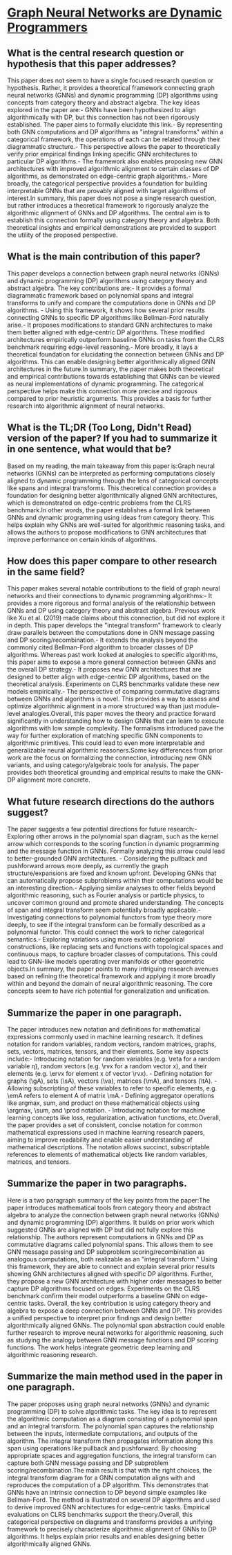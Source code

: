 # [Graph Neural Networks are Dynamic Programmers](https://arxiv.org/abs/2203.15544)

## What is the central research question or hypothesis that this paper addresses?

This paper does not seem to have a single focused research question or hypothesis. Rather, it provides a theoretical framework connecting graph neural networks (GNNs) and dynamic programming (DP) algorithms using concepts from category theory and abstract algebra. The key ideas explored in the paper are:- GNNs have been hypothesized to align algorithmically with DP, but this connection has not been rigorously established. The paper aims to formally elucidate this link.- By representing both GNN computations and DP algorithms as "integral transforms" within a categorical framework, the operations of each can be related through their diagrammatic structure.- This perspective allows the paper to theoretically verify prior empirical findings linking specific GNN architectures to particular DP algorithms.- The framework also enables proposing new GNN architectures with improved algorithmic alignment to certain classes of DP algorithms, as demonstrated on edge-centric graph algorithms.- More broadly, the categorical perspective provides a foundation for building interpretable GNNs that are provably aligned with target algorithms of interest.In summary, this paper does not pose a single research question, but rather introduces a theoretical framework to rigorously analyze the algorithmic alignment of GNNs and DP algorithms. The central aim is to establish this connection formally using category theory and algebra. Both theoretical insights and empirical demonstrations are provided to support the utility of the proposed perspective.


## What is the main contribution of this paper?

This paper develops a connection between graph neural networks (GNNs) and dynamic programming (DP) algorithms using category theory and abstract algebra. The key contributions are:- It provides a formal diagrammatic framework based on polynomial spans and integral transforms to unify and compare the computations done in GNNs and DP algorithms. - Using this framework, it shows how several prior results connecting GNNs to specific DP algorithms like Bellman-Ford naturally arise.- It proposes modifications to standard GNN architectures to make them better aligned with edge-centric DP algorithms. These modified architectures empirically outperform baseline GNNs on tasks from the CLRS benchmark requiring edge-level reasoning.- More broadly, it lays a theoretical foundation for elucidating the connection between GNNs and DP algorithms. This can enable designing better algorithmically aligned GNN architectures in the future.In summary, the paper makes both theoretical and empirical contributions towards establishing that GNNs can be viewed as neural implementations of dynamic programming. The categorical perspective helps make this connection more precise and rigorous compared to prior heuristic arguments. This provides a basis for further research into algorithmic alignment of neural networks.


## What is the TL;DR (Too Long, Didn't Read) version of the paper? If you had to summarize it in one sentence, what would that be?

Based on my reading, the main takeaway from this paper is:Graph neural networks (GNNs) can be interpreted as performing computations closely aligned to dynamic programming through the lens of categorical concepts like spans and integral transforms. This theoretical connection provides a foundation for designing better algorithmically aligned GNN architectures, which is demonstrated on edge-centric problems from the CLRS benchmark.In other words, the paper establishes a formal link between GNNs and dynamic programming using ideas from category theory. This helps explain why GNNs are well-suited for algorithmic reasoning tasks, and allows the authors to propose modifications to GNN architectures that improve performance on certain kinds of algorithms.


## How does this paper compare to other research in the same field?

This paper makes several notable contributions to the field of graph neural networks and their connections to dynamic programming algorithms:- It provides a more rigorous and formal analysis of the relationship between GNNs and DP using category theory and abstract algebra. Previous work like Xu et al. (2019) made claims about this connection, but did not explore it in depth. This paper develops the "integral transform" framework to clearly draw parallels between the computations done in GNN message passing and DP scoring/recombination.- It extends the analysis beyond the commonly cited Bellman-Ford algorithm to broader classes of DP algorithms. Whereas past work looked at analogies to specific algorithms, this paper aims to expose a more general connection between GNNs and the overall DP strategy.- It proposes new GNN architectures that are designed to better align with edge-centric DP algorithms, based on the theoretical analysis. Experiments on CLRS benchmarks validate these new models empirically.- The perspective of comparing commutative diagrams between GNNs and algorithms is novel. This provides a way to assess and optimize algorithmic alignment in a more structured way than just module-level analogies.Overall, this paper moves the theory and practice forward significantly in understanding how to design GNNs that can learn to execute algorithms with low sample complexity. The formalisms introduced pave the way for further exploration of matching specific GNN components to algorithmic primitives. This could lead to even more interpretable and generalizable neural algorithmic reasoners.Some key differences from prior work are the focus on formalizing the connection, introducing new GNN variants, and using category/algebraic tools for analysis. The paper provides both theoretical grounding and empirical results to make the GNN-DP alignment more concrete.


## What future research directions do the authors suggest?

The paper suggests a few potential directions for future research:- Exploring other arrows in the polynomial span diagram, such as the kernel arrow which corresponds to the scoring function in dynamic programming and the message function in GNNs. Formally analyzing this arrow could lead to better-grounded GNN architectures. - Considering the pullback and pushforward arrows more deeply, as currently the graph structure/expansions are fixed and known upfront. Developing GNNs that can automatically propose subproblems within their computations would be an interesting direction.- Applying similar analyses to other fields beyond algorithmic reasoning, such as Fourier analysis or particle physics, to uncover common ground and promote shared understanding. The concepts of span and integral transform seem potentially broadly applicable.- Investigating connections to polynomial functors from type theory more deeply, to see if the integral transform can be formally described as a polynomial functor. This could connect the work to richer categorical semantics.- Exploring variations using more exotic categorical constructions, like replacing sets and functions with topological spaces and continuous maps, to capture broader classes of computations. This could lead to GNN-like models operating over manifolds or other geometric objects.In summary, the paper points to many intriguing research avenues based on refining the theoretical framework and applying it more broadly within and beyond the domain of neural algorithmic reasoning. The core concepts seem to have rich potential for generalization and unification.


## Summarize the paper in one paragraph.

The paper introduces new notation and definitions for mathematical expressions commonly used in machine learning research. It defines notation for random variables, random vectors, random matrices, graphs, sets, vectors, matrices, tensors, and their elements. Some key aspects include:- Introducing notation for random variables (e.g. \reta for a random variable η), random vectors (e.g. \rvx for a random vector x), and their elements (e.g. \ervx for element x of vector \rvx). - Defining notation for graphs (\gA), sets (\sA), vectors (\va), matrices (\mA), and tensors (\tA). - Allowing subscripting of these variables to refer to specific elements, e.g. \emA refers to element A of matrix \mA.- Defining aggregator operations like argmax, sum, and product on these mathematical objects using \argmax, \sum, and \prod notation. - Introducing notation for machine learning concepts like loss, regularization, activation functions, etc.Overall, the paper provides a set of consistent, concise notation for common mathematical expressions used in machine learning research papers, aiming to improve readability and enable easier understanding of mathematical descriptions. The notation allows succinct, subscriptable references to elements of mathematical objects like random variables, matrices, and tensors.


## Summarize the paper in two paragraphs.

Here is a two paragraph summary of the key points from the paper:The paper introduces mathematical tools from category theory and abstract algebra to analyze the connection between graph neural networks (GNNs) and dynamic programming (DP) algorithms. It builds on prior work which suggested GNNs are aligned with DP but did not fully explore this relationship. The authors represent computations in GNNs and DP as commutative diagrams called polynomial spans. This allows them to see GNN message passing and DP subproblem scoring/recombination as analogous computations, both realizable as an "integral transform." Using this framework, they are able to connect and explain several prior results showing GNN architectures aligned with specific DP algorithms. Further, they propose a new GNN architecture with higher order messages to better capture DP algorithms focused on edges. Experiments on the CLRS benchmark confirm their model outperforms a baseline GNN on edge-centric tasks. Overall, the key contribution is using category theory and algebra to expose a deep connection between GNNs and DP. This provides a unified perspective to interpret prior findings and design better algorithmically aligned GNNs. The polynomial span abstraction could enable further research to improve neural networks for algorithmic reasoning, such as studying the analogy between GNN message functions and DP scoring functions. The work helps integrate geometric deep learning and algorithmic reasoning research.


## Summarize the main method used in the paper in one paragraph.

The paper proposes using graph neural networks (GNNs) and dynamic programming (DP) to solve algorithmic tasks. The key idea is to represent the algorithmic computation as a diagram consisting of a polynomial span and an integral transform. The polynomial span captures the relationship between the inputs, intermediate computations, and outputs of the algorithm. The integral transform then propagates information along this span using operations like pullback and pushforward. By choosing appropriate spaces and aggregation functions, the integral transform can capture both GNN message passing and DP subproblem scoring/recombination.The main result is that with the right choices, the integral transform diagram for a GNN computation aligns with and reproduces the computation of a DP algorithm. This demonstrates that GNNs have an intrinsic connection to DP beyond simple examples like Bellman-Ford. The method is illustrated on several DP algorithms and used to derive improved GNN architectures for edge-centric tasks. Empirical evaluations on CLRS benchmarks support the theory.Overall, this categorical perspective on diagrams and transforms provides a unifying framework to precisely characterize algorithmic alignment of GNNs to DP algorithms. It helps explain prior results and enables designing better algorithmically aligned GNNs.
